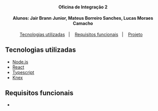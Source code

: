 <h4 align="center">
  Oficina de Integração 2
</h4>

<h4 align="center">
  Alunos: Jair Brann Junior, Mateus Borreiro Sanches, Lucas Moraes Camacho
</h4>

<p align="center">
  <a href="#-tecnologias-utilizadas">Tecnologias utilizadas</a>&nbsp;&nbsp;&nbsp;|&nbsp;&nbsp;&nbsp;
  <a href="#-requisitos-funcionais">Requisitos funcionais</a>&nbsp;&nbsp;&nbsp;|&nbsp;&nbsp;&nbsp;
  <a href="#-projeto">Projeto</a>&nbsp;&nbsp;&nbsp;
</p>

## Tecnologias utilizadas

- [Node.js](https://nodejs.org/en/)
- [React](https://reactjs.org)
- [Typescript](https://www.typescriptlang.org/)
- [Knex](https://knexjs.org/)

## Requisitos funcionais
- 
